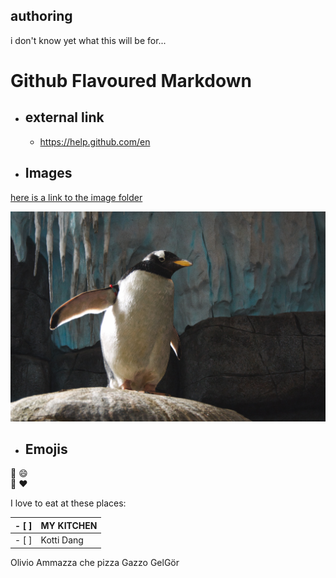 ## authoring
i don't know yet what this will be for... 


# Github Flavoured Markdown

- ## external link
   -  https://help.github.com/en

- ## Images

[here is a link to the image folder](img/)

![here is a pengiuin](img/pingu1.jpg)

- ## Emojis
:metal:
:smile:
<br>
:hammer: :heart:

I love to eat at these places:

 |   - [ ] | MY KITCHEN |
 |---------|------------|
 |   - [ ] | Kotti Dang |
Olivio
Ammazza che pizza
Gazzo
GelGör
